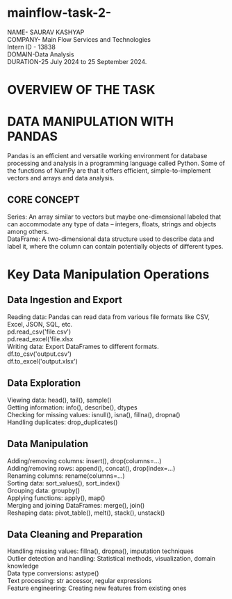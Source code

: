 # mainflow-task-2-
NAME- SAURAV KASHYAP  
COMPANY- Main Flow Services and Technologies   
Intern ID - 13838  
DOMAIN-Data Analysis   
DURATION-25 July 2024 to 25 September 2024.

# OVERVIEW OF THE TASK

# DATA MANIPULATION WITH PANDAS

Pandas is an efficient and versatile working environment for database processing and analysis in a programming language called Python. Some of the functions of NumPy are that it offers efficient, simple-to-implement vectors and arrays and data analysis. 

## CORE CONCEPT
Series: An array similar to vectors but maybe one-dimensional labeled that can accommodate any type of data – integers, floats, strings and objects among others.  
DataFrame: A two-dimensional data structure used to describe data and label it, where the column can contain potentially objects of different types.

# Key Data Manipulation Operations
## Data Ingestion and Export
Reading data: Pandas can read data from various file formats like CSV, Excel, JSON, SQL, etc.  
pd.read_csv('file.csv')  
pd.read_excel('file.xlsx  
Writing data: Export DataFrames to different formats.  
df.to_csv('output.csv')  
df.to_excel('output.xlsx')

## Data Exploration
Viewing data: head(), tail(), sample()  
Getting information: info(), describe(), dtypes  
Checking for missing values: isnull(), isna(), fillna(), dropna()  
Handling duplicates: drop_duplicates() 

## Data Manipulation
Adding/removing columns: insert(), drop(columns=...)  
Adding/removing rows: append(), concat(), drop(index=...)  
Renaming columns: rename(columns=...)  
Sorting data: sort_values(), sort_index()  
Grouping data: groupby()  
Applying functions: apply(), map()  
Merging and joining DataFrames: merge(), join()  
Reshaping data: pivot_table(), melt(), stack(), unstack()  

## Data Cleaning and Preparation
Handling missing values: fillna(), dropna(), imputation techniques  
Outlier detection and handling: Statistical methods, visualization, domain knowledge  
Data type conversions: astype()  
Text processing: str accessor, regular expressions  
Feature engineering: Creating new features from existing ones  
